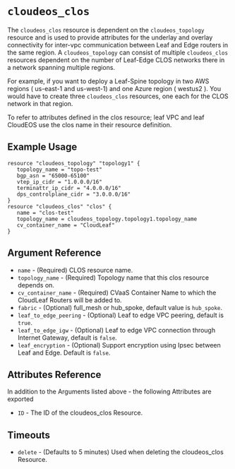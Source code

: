 # `cloudeos_clos`

The `cloudeos_clos` resource is dependent on the `cloudeos_topology` resource and is used to provide attributes
for the underlay and overlay connectivity for inter-vpc communication between Leaf and Edge routers in the same region.
A `cloudeos_topology` can consist of multiple `cloudeos_clos` resources dependent on the number of
Leaf-Edge CLOS networks there in a network spanning multiple regions.

For example, if you want to deploy a Leaf-Spine topology in two AWS regions ( us-east-1 and us-west-1) and one Azure region
( westus2 ). You would have to create three `cloudeos_clos` resources, one each for the CLOS network in that region.

To refer to attributes defined in the clos resource; leaf VPC and leaf CloudEOS use
the clos name in their resource definition.

## Example Usage

```hcl
resource "cloudeos_topology" "topology1" {
   topology_name = "topo-test"
   bgp_asn = "65000-65100"
   vtep_ip_cidr = "1.0.0.0/16"
   terminattr_ip_cidr = "4.0.0.0/16"
   dps_controlplane_cidr = "3.0.0.0/16"
}
resource "cloudeos_clos" "clos" {
   name = "clos-test"
   topology_name = cloudeos_topology.topology1.topology_name
   cv_container_name = "CloudLeaf"
}
```

## Argument Reference

* `name` - (Required) CLOS resource name.
* `topology_name` - (Required) Topology name that this clos resource depends on.
* `cv_container_name` - (Required) CVaaS Container Name to which the CloudLeaf Routers will be added to.
* `fabric` - (Optional) full_mesh or hub_spoke, default value is `hub_spoke`.
* `leaf_to_edge_peering` - (Optional) Leaf to edge VPC peering, default is `true`.
* `leaf_to_edge_igw` - (Optional) Leaf to edge VPC connection through Internet Gateway, default is `false`.
* `leaf_encryption` - (Optional) Support encryption using Ipsec between Leaf and Edge. Default is `false`.

## Attributes Reference

In addition to the Arguments listed above - the following Attributes are exported

* `ID` - The ID of the cloudeos_clos Resource.

## Timeouts

* `delete` - (Defaults to 5 minutes) Used when deleting the cloudeos_clos Resource.